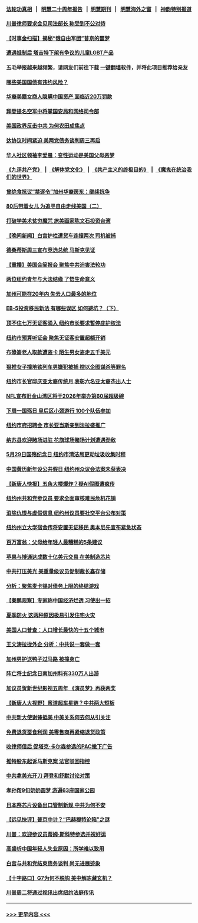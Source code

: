 #### [法轮功真相](https://github.com/gfw-breaker/truth/blob/master/README.md?t=0) &nbsp;&nbsp;|&nbsp;&nbsp; [明慧二十周年报告](https://github.com/gfw-breaker/mh-reports/blob/master/README.md?t=0) &nbsp;&nbsp;|&nbsp;&nbsp;[明慧期刊](https://github.com/gfw-breaker/mh-qikan) &nbsp;&nbsp;|&nbsp;&nbsp; [明慧海外之窗](https://github.com/gfw-breaker/mh-news/blob/master/README.md?t=0) &nbsp;&nbsp;|&nbsp;&nbsp; [神韵特别报道](https://github.com/gfw-breaker/mh-news/blob/master/shenyun.md?t=0)
#### [川普律师要求会见司法部长 称受到不公对待](../pages/nsc412/n14003267.md?t=05250343) 
#### [【时事金扫描】揭秘“俄自由军团”普京的噩梦](../pages/nsc412/n14003329.md?t=05250343) 
#### [遭遇抵制后 塔吉特下架有争议的儿童LGBT产品](../pages/nsc412/n14003283.md?t=05250343) 
#### 五毛举报越来越频繁，请网友们前往下载 [一键翻墙软件](https://github.com/gfw-breaker/ssr-accounts)，并将此项目推荐给亲友
#### [哪些美国国债有违约风险？](../pages/nsc412/n14003259.md?t=05250343) 
#### [华裔美籍女商人隐瞒中国资产 面临近20万罚款](../pages/nsc412/n14002867.md?t=05250343) 
#### [拜登提名空军中将掌国安局和网络司令部](../pages/nsc412/n14003262.md?t=05250343) 
#### [美国政界反击中共 为何农田成焦点](../pages/nsc412/n14003260.md?t=05250343) 
#### [达协议时间紧迫 美两党债务谈判周三再启](../pages/nsc412/n14003231.md?t=05250343) 
#### [华人社区领袖李爱晨：变性运动是美国父母恶梦](../pages/nsc412/n14002896.md?t=05250343) 
#### [《九评共产党》](https://github.com/begood0513/9ping.md/blob/master/README.md) &nbsp;|&nbsp; [《解体党文化》](../../../../jtdwh.md/blob/master/README.md)  &nbsp;|&nbsp; [《共产主义的终极目的》](../../../../gczydzjmd.md/blob/master/README.md) &nbsp;|&nbsp; [《魔鬼在统治我们的世界》](../../../../mgztzwmdsj.md/blob/master/README.md) 
#### [曾绝食抗议“禁逐令”加州华裔房东：继续抗争](../pages/nsc412/n14002953.md?t=05250343) 
#### [80后带着女儿 为追寻自由走线美国（二）](../pages/nsc412/n14002930.md?t=05250343) 
#### [打破学美术贫穷魔咒 旅美画家陈文石投资台湾](../pages/nsc412/n14002871.md?t=05250343) 
#### [【晚间新闻】白宫护栏遭货车连撞两次 司机被捕](../pages/nsc412/n14003064.md?t=05250343) 
#### [德桑蒂斯周三宣布竞选总统 马斯克见证](../pages/nsc412/n14002652.md?t=05250343) 
#### [【重播】美国会简报会 聚焦中共迫害法轮功](../pages/nsc412/n14002932.md?t=05250343) 
#### [两位纽约青年与大法结缘 了悟生命意义](../pages/nsc412/n14002785.md?t=05250343) 
#### [加州可能在20年内 失去人口最多的地位](../pages/nsc412/n14002957.md?t=05250343) 
#### [EB-5投资移民新法 有哪些误区 如何避坑？（下）](../pages/nsc412/n14002918.md?t=05250343) 
#### [顶不住七万无证客涌入 纽约市长要求暂停庇护权法](../pages/nsc412/n14002848.md?t=05250343) 
#### [纽约市预算听证会 聚焦无证客安置超额开销](../pages/nsc412/n14002841.md?t=05250343) 
#### [布碌崙老人取款遭盗卡 陌生男女盗走五千美元](../pages/nsc412/n14002857.md?t=05250343) 
#### [狠推女子撞地铁列车男嫌犯被捕 控以企图谋杀等罪名](../pages/nsc412/n14002859.md?t=05250343) 
#### [纽约市长官邸庆亚太裔传统月 表彰六名亚太裔杰出人士](../pages/nsc412/n14002875.md?t=05250343) 
#### [NFL宣布旧金山湾区将于2026年举办第60届超级碗](../pages/nsc412/n14002909.md?t=05250343) 
#### [下周一国殇日 皇后区小颈游行 100个队伍参加](../pages/nsc412/n14002873.md?t=05250343) 
#### [纽约市府招聘会 市长亚当斯亲到法拉盛推广](../pages/nsc412/n14002878.md?t=05250343) 
#### [纳苏县欢迎赌场进驻 花旗球场赌场计划遭遇劲敌](../pages/nsc412/n14002886.md?t=05250343) 
#### [5月29日国殇纪念日 纽约市清洁局更动垃圾收集时程](../pages/nsc412/n14002888.md?t=05250343) 
#### [中国黄历新年设公共假日 纽约州众议会法案未获表决](../pages/nsc412/n14002890.md?t=05250343) 
#### [【新唐人快报】五角大楼爆炸？疑AI假图遭疯传](../pages/nsc412/n14002710.md?t=05250343) 
#### [纽约州共和党参议员 要求全面审核难民危机花销](../pages/nsc412/n14002850.md?t=05250343) 
#### [消除仇恨与虚假信息 纽约州议员要社交平台公布对策](../pages/nsc412/n14002863.md?t=05250343) 
#### [纽约州立大学宿舍传将安置无证移民 奥本尼先宣布紧急状态](../pages/nsc412/n14002861.md?t=05250343) 
#### [百万富翁：父母给年轻人最糟糕的5条建议](../pages/nsc412/n14002743.md?t=05250343) 
#### [苹果与博通达成数十亿美元交易 在美制造芯片](../pages/nsc412/n14002681.md?t=05250343) 
#### [中共打压美光 美重量级议员促制裁长鑫存储](../pages/nsc412/n14002702.md?t=05250343) 
#### [分析：聚焦麦卡锡对债务上限的终结游戏](../pages/nsc412/n14002626.md?t=05250343) 
#### [【秦鹏观察】专家称中国经济烂透 习使出一招](../pages/nsc412/n14002767.md?t=05250343) 
#### [夏季防火 这两种原因极易引发住宅火灾](../pages/nsc412/n14002801.md?t=05250343) 
#### [美国人口普查：人口增长最快的十五个城市](../pages/nsc412/n14002696.md?t=05250343) 
#### [王文涛拉拢外企 分析：中共说一套做一套](../pages/nsc412/n14002726.md?t=05250343) 
#### [加州男护送鸭子过马路 被撞身亡](../pages/nsc412/n14002744.md?t=05250343) 
#### [阵亡将士纪念日南加州料有330万人出游](../pages/nsc412/n14002729.md?t=05250343) 
#### [加议员贺新世纪影视五周年 《演员梦》再获两奖](../pages/nsc412/n14002717.md?t=05250343) 
#### [【新唐人大视野】弯道超车星链？中共两大短板](../pages/nsc412/n14002690.md?t=05250343) 
#### [中共新大使谢锋抵美 中美关系何去何从引关注](../pages/nsc412/n14002703.md?t=05250343) 
#### [免费退货蚕食利润 美零售商再紧缩退货政策](../pages/nsc412/n14002693.md?t=05250343) 
#### [收律师信后 促塔克‧卡尔森参选的PAC撤下广告](../pages/nsc412/n14002686.md?t=05250343) 
#### [推特股东起诉马斯克案 法官驳回指控](../pages/nsc412/n14002603.md?t=05250343) 
#### [中共拿美光开刀 拜登和舒默讨论对策](../pages/nsc412/n14002635.md?t=05250343) 
#### [孝孙帮9旬奶奶圆梦 游遍63座国家公园](../pages/nsc412/n14002363.md?t=05250343) 
#### [日本祭芯片设备出口管制新规 中共为何不安](../pages/nsc412/n14002608.md?t=05250343) 
#### [【远见快评】普京中计？“巴赫穆特沦陷”之谜](../pages/nsc412/n14002567.md?t=05250343) 
#### [川普：欢迎参议员蒂姆‧斯科特参选并祝好运](../pages/nsc412/n14002623.md?t=05250343) 
#### [高盛析中国年轻人失业原因：所学难以致用](../pages/nsc412/n14002617.md?t=05250343) 
#### [白宫与共和党结束债务谈判 尚无进展迹象](../pages/nsc412/n14002573.md?t=05250343) 
#### [【十字路口】G7为何不脱钩 美中解冻藏玄机？](../pages/nsc412/n14002513.md?t=05250343) 
#### [川普周二将通过视讯出席纽约法庭传讯](../pages/nsc412/n14002551.md?t=05250343) 

----
#### [ >>> 更早内容 <<< ](../indexes/nsc412-earlier.md)

